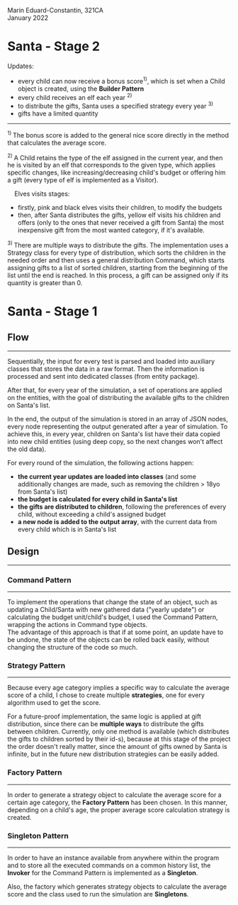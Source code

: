 Marin Eduard-Constantin, 321CA
<br>
January 2022

<h1>Santa - Stage 2</h1>
Updates:

- every child can now receive a bonus score<sup>1)</sup>, which is
set when a Child object is created, using the <b>Builder Pattern</b>
- every child receives an elf each year <sup>2)
- to distribute the gifts, Santa uses a specified strategy every
year <sup>3)
- gifts have a limited quantity

- --------------------------
<sup>1) </sup>
The bonus score is added to the general nice score directly
in the method that calculates the average score.

<sup>2) </sup>
A Child retains the type of the elf assigned in the current year,
and then he is visited by an elf that corresponds to the given
type, which applies specific changes, like increasing/decreasing
child's budget or offering him a gift (every type of elf is
implemented as a Visitor).

&nbsp;&nbsp;&nbsp; Elves visits stages:
- firstly, pink and black elves visits their children, to modify
the budgets
- then, after Santa distributes the gifts, yellow elf visits his
children and offers (only to the ones that never received a gift
from Santa) the most inexpensive gift from the most wanted category,
if it's available.

<sup>3) </sup>
There are multiple ways to distribute the gifts. The implementation
uses a Strategy class for every type of distribution, which sorts
the children in the needed order and then uses a general distribution
Command, which starts assigning gifts to a list of sorted children,
starting from the beginning of the list until the end is reached.
In this process, a gift can be assigned only if its quantity is
greater than 0.



<h1>Santa - Stage 1</h1>

<h2>Flow</h2>

-------------------------------------------------------------------------------
Sequentially, the input for every test is parsed and loaded into
auxiliary classes that stores the data in a raw format. Then the
information is processed and sent into dedicated classes (from
entity package).

After that, for every year of the simulation, a set of operations
are applied on the entities, with the goal of distributing the
available gifts to the children on Santa's list.

In the end, the output of the simulation is stored in an array of
JSON nodes, every node representing the output generated after a
year of simulation. To achieve this, in every year, children on
Santa's list have their data copied into new child entities (using
deep copy, so the next changes won't affect the old data).

For every round of the simulation, the following actions happen:
- <b>the current year updates are loaded into classes</b> (and some
  additionally changes are made, such as removing the children > 18yo
  from Santa's list)
- <b>the budget is calculated for every child in Santa's list</b>
- <b>the gifts are distributed to children</b>, following the preferences
  of every child, without exceeding a child's assigned budget
- <b>a new node is added to the output array</b>, with the current data
  from every child which is in Santa's list


<h2>Design</h2>

-------------------------------------------------------------------------------

<h3>Command Pattern</h3>

-------------------------------------------------------------------------------
To implement the operations that change the state of an object,
such as updating a Child/Santa with new gathered data ("yearly update")
or calculating the budget unit/child's budget, I used the Command Pattern,
wrapping the actions in Command type objects.<br>
The advantage of this approach is that if at some point, an update have to
be undone, the state of the objects can be rolled back easily, without changing
the structure of the code so much.

<h3>Strategy Pattern</h3>

-------------------------------------------------------------------------------
Because every age category implies a specific way to calculate the
average score of a child, I chose to create multiple <b>strategies</b>,
one for every algorithm used to get the score.

For a future-proof implementation, the same logic is applied at gift
distribution, since there can be <b>multiple ways</b> to distribute the
gifts between children. Currently, only one method is available (which
distributes the gifts to children sorted by their id-s), because at this
stage of the project the order doesn't really matter, since the amount of
gifts owned by Santa is infinite, but in the future new distribution
strategies can be easily added.


<h3>Factory Pattern</h3>

-------------------------------------------------------------------------------
In order to generate a strategy object to calculate the average score
for a certain age category, the <b>Factory Pattern</b> has been chosen.
In this manner, depending on a child's age, the proper average
score calculation strategy is created.


<h3>Singleton Pattern</h3>

-------------------------------------------------------------------------------
In order to have an instance available from anywhere within the program
and to store all the executed commands on a common history list, the
<b>Invoker</b> for the Command Pattern is implemented as a <b>Singleton</b>.

Also, the factory which generates strategy objects to calculate the average
score and the class used to run the simulation are <b>Singletons</b>.
